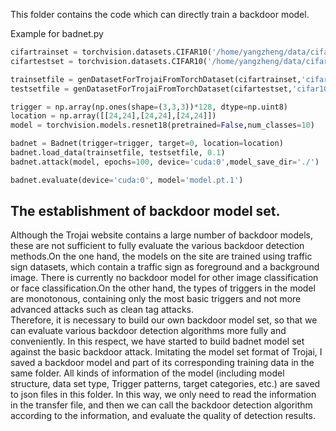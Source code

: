 This folder contains the code which can directly train a backdoor model.

Example for badnet.py
```python
cifartrainset = torchvision.datasets.CIFAR10('/home/yangzheng/data/cifar10',train=True, download=True)
cifartestset = torchvision.datasets.CIFAR10('/home/yangzheng/data/cifar10',train=False, download=True)

trainsetfile = genDatasetForTrojaiFromTorchDataset(cifartrainset,'cifar10','train_original.csv','/home/yangzheng/data/trojai/cifar10', train=True)
testsetfile = genDatasetForTrojaiFromTorchDataset(cifartestset,'cifar10','test_original.csv','/home/yangzheng/data/trojai/cifar10', train=False)

trigger = np.array(np.ones(shape=(3,3,3))*128, dtype=np.uint8)
location = np.array([[24,24],[24,24],[24,24]])
model = torchvision.models.resnet18(pretrained=False,num_classes=10)

badnet = Badnet(trigger=trigger, target=0, location=location)
badnet.load_data(trainsetfile, testsetfile, 0.1)
badnet.attack(model, epochs=100, device='cuda:0',model_save_dir='./')

badnet.evaluate(device='cuda:0', model='model.pt.1')
```


## The establishment of backdoor model set.
Although the Trojai website contains a large number of backdoor models, these are not sufficient to fully evaluate the various backdoor detection methods.On the one hand, the models on the site are trained using traffic sign datasets, which contain a traffic sign as foreground and a background image. There is currently no backdoor model for other image classification or face classification.On the other hand, the types of triggers in the model are monotonous, containing only the most basic triggers and not more advanced attacks such as clean tag attacks.  
Therefore, it is necessary to build our own backdoor model set, so that we can evaluate various backdoor detection algorithms more fully and conveniently. In this respect, we have started to build badnet model set against the basic backdoor attack. Imitating the model set format of Trojai, I saved a backdoor model and part of its corresponding training data in the same folder. All kinds of information of the model (including model structure, data set type, Trigger patterns, target categories, etc.) are saved to json files in this folder. In this way, we only need to read the information in the transfer file, and then we can call the backdoor detection algorithm according to the information, and evaluate the quality of detection results.
